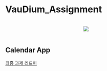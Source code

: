 # VauDium_Assignment

<br>
<div align=center> 
  <img src="https://github.com/iOS-YouTube-CloneCoding/Youtube_Clone_Gnoam/assets/67363759/b307bcfe-e8ba-4e8f-a60e-ea9c17fdc2c5"> 
</div>
<br>

## Calendar App
[최종 과제 리드미](https://hail-authority-984.notion.site/CalendarApp-Read-me-069c71ef7640461c81b10e6186fe98b3?pvs=4)
